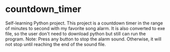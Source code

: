# countdown_timer
Self-learning Python project. This project is a countdown timer in the range of minutes to second with my favorite song alarm. It is also converted to exe file, so the user don't need to download python but still can run the program.
Note: Press any button to stop the alarm sound. Otherwise, it will not stop until reaching the end of the sound file.
